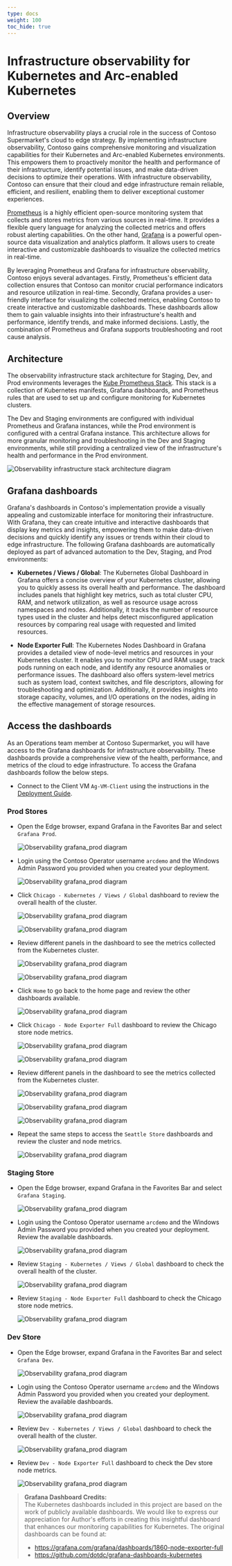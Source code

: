 ```yaml
---
type: docs
weight: 100
toc_hide: true
---
```


# Infrastructure observability for Kubernetes and Arc-enabled Kubernetes 

## Overview

Infrastructure observability plays a crucial role in the success of Contoso Supermarket's cloud to edge strategy. By implementing infrastructure observability, Contoso gains comprehensive monitoring and visualization capabilities for their Kubernetes and Arc-enabled Kubernetes environments. This empowers them to proactively monitor the health and performance of their infrastructure, identify potential issues, and make data-driven decisions to optimize their operations. With infrastructure observability, Contoso can ensure that their cloud and edge infrastructure remain reliable, efficient, and resilient, enabling them to deliver exceptional customer experiences.

[Prometheus](https://prometheus.io/) is a highly efficient open-source monitoring system that collects and stores metrics from various sources in real-time. It provides a flexible query language for analyzing the collected metrics and offers robust alerting capabilities. On the other hand, [Grafana](https://grafana.com/) is a powerful open-source data visualization and analytics platform. It allows users to create interactive and customizable dashboards to visualize the collected metrics in real-time. 

By leveraging Prometheus and Grafana for infrastructure observability, Contoso enjoys several advantages. Firstly, Prometheus's efficient data collection ensures that Contoso can monitor crucial performance indicators and resource utilization in real-time. Secondly, Grafana provides a user-friendly interface for visualizing the collected metrics, enabling Contoso to create interactive and customizable dashboards. These dashboards allow them to gain valuable insights into their infrastructure's health and performance, identify trends, and make informed decisions. Lastly, the combination of Prometheus and Grafana supports troubleshooting and root cause analysis.

## Architecture

The observability infrastructure stack architecture for Staging, Dev, and Prod environments leverages the [Kube Prometheus Stack](https://github.com/prometheus-community/helm-charts/tree/main/charts/kube-prometheus-stack). This stack is a collection of Kubernetes manifests, Grafana dashboards, and Prometheus rules that are used to set up and configure monitoring for Kubernetes clusters.

The Dev and Staging environments are configured with individual Prometheus and Grafana instances, while the Prod environment is configured with a central Grafana instance. This architecture allows for more granular monitoring and troubleshooting in the Dev and Staging environments, while still providing a centralized view of the infrastructure's health and performance in the Prod environment.

![Observability infrastructure stack architecture diagram](./img/technology_stack.png)

## Grafana dashboards

Grafana's dashboards in Contoso's implementation provide a visually appealing and customizable interface for monitoring their infrastructure. With Grafana, they can create intuitive and interactive dashboards that display key metrics and insights, empowering them to make data-driven decisions and quickly identify any issues or trends within their cloud to edge infrastructure. The following Grafana dashboards are automatically deployed as part of advanced automation to the Dev, Staging, and Prod environments:

- **Kubernetes / Views / Global**: The Kubernetes Global Dashboard in Grafana offers a concise overview of your Kubernetes cluster, allowing you to quickly assess its overall health and performance. The dashboard includes panels that highlight key metrics, such as total cluster CPU, RAM, and network utilization, as well as resource usage across namespaces and nodes. Additionally, it tracks the number of resource types used in the cluster and helps detect misconfigured application resources by comparing real usage with requested and limited resources.

- **Node Exporter Full**: The Kubernetes Nodes Dashboard in Grafana provides a detailed view of node-level metrics and resources in your Kubernetes cluster. It enables you to monitor CPU and RAM usage, track pods running on each node, and identify any resource anomalies or performance issues. The dashboard also offers system-level metrics such as system load, context switches, and file descriptors, allowing for troubleshooting and optimization. Additionally, it provides insights into storage capacity, volumes, and I/O operations on the nodes, aiding in the effective management of storage resources.

## Access the dashboards

As an Operations team member at Contoso Supermarket, you will have access to the Grafana dashboards for infrastructure observability. These dashboards provide a comprehensive view of the health, performance, and metrics of the cloud to edge infrastructure. To access the Grafana dashboards follow the below steps.

- Connect to the Client VM `Ag-VM-Client` using the instructions in the [Deployment Guide](https://github.com/microsoft/azure_arc/blob/jumpstart_ag/docs/azure_jumpstart_ag/contoso_supermarket/deployment/_index.md#connecting-to-the-agora-client-virtual-machine).

### Prod Stores

- Open the Edge browser, expand Grafana in the Favorites Bar and select `Grafana Prod`.

    ![Observability grafana_prod diagram](./img/grafana_prod.png)

- Login using the Contoso Operator username `arcdemo` and the Windows Admin Password you provided when you created your deployment.

    ![Observability grafana_prod diagram](./img/grafana_prod_login.png)

- Click `Chicago - Kubernetes / Views / Global` dashboard to review the overall health of the cluster.

    ![Observability grafana_prod diagram](./img/grafana_prod_dashboard_global.png)

    ![Observability grafana_prod diagram](./img/grafana_prod_db_global01.png)

- Review different panels in the dashboard to see the metrics collected from the Kubernetes cluster.

    ![Observability grafana_prod diagram](./img/grafana_prod_db_global02.png)

    ![Observability grafana_prod diagram](./img/grafana_prod_db_global03.png)

- Click `Home` to go back to the home page and review the other dashboards available.

    ![Observability grafana_prod diagram](./img/grafana_prod_dashboard_home.png)

- Click `Chicago - Node Exporter Full` dashboard to review the Chicago store node metrics.

    ![Observability grafana_prod diagram](./img/grafana_prod_dashboard_node.png)

    ![Observability grafana_prod diagram](./img/grafana_prod_db_node01.png)

- Review different panels in the dashboard to see the metrics collected from the Kubernetes cluster.

    ![Observability grafana_prod diagram](./img/grafana_prod_db_node02.png)

    ![Observability grafana_prod diagram](./img/grafana_prod_db_node03.png)

    ![Observability grafana_prod diagram](./img/grafana_prod_db_node04.png)

- Repeat the same steps to access the `Seattle Store` dashboards and review the cluster and node metrics.

    ![Observability grafana_prod diagram](./img/grafana_prod_dashboard_seattle.png)

### Staging Store

- Open the Edge browser, expand Grafana in the Favorites Bar and select `Grafana Staging`.

    ![Observability grafana_prod diagram](./img/grafana_staging.png)

- Login using the Contoso Operator username `arcdemo` and the Windows Admin Password you provided when you created your deployment. Review the available dashboards.

    ![Observability grafana_prod diagram](./img/grafana_staging_dashboard_home.png)

- Review `Staging - Kubernetes / Views / Global` dashboard to check the overall health of the cluster.

    ![Observability grafana_prod diagram](./img/grafana_staging_dashboard_global.png)

- Review `Staging - Node Exporter Full` dashboard to check the Chicago store node metrics.

    ![Observability grafana_prod diagram](./img/grafana_staging_dashboard_node.png)

### Dev Store

- Open the Edge browser, expand Grafana in the Favorites Bar and select `Grafana Dev`.

    ![Observability grafana_prod diagram](./img/grafana_dev.png)

- Login using the Contoso Operator username `arcdemo` and the Windows Admin Password you provided when you created your deployment. Review the available dashboards.

    ![Observability grafana_prod diagram](./img/grafana_dev_dashboard_home.png)

- Review `Dev - Kubernetes / Views / Global` dashboard to check the overall health of the cluster.

    ![Observability grafana_prod diagram](./img/grafana_dev_dashboard_global.png)

- Review `Dev - Node Exporter Full` dashboard to check the Dev store node metrics.

    ![Observability grafana_prod diagram](./img/grafana_dev_dashboard_node.png)


> **Grafana Dashboard Credits:**                           
> The Kubernetes dashboards included in this project are based on the work of publicly available dashboards. We would like to express our appreciation for Author's efforts in creating this insightful dashboard that enhances our monitoring capabilities for Kubernetes. 
> The original dashboards can be found at:                            
> - https://grafana.com/grafana/dashboards/1860-node-exporter-full                              
> - https://github.com/dotdc/grafana-dashboards-kubernetes